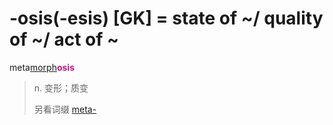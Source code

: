 # -osis(-esis) [GK] = state of ~/ quality of ~/ act of ~

meta[morph](_morph_.md)<b style="color: #C71585;">osis</b>
> n. 变形；质变
>
> 另看词缀 [meta-](meta-.md)